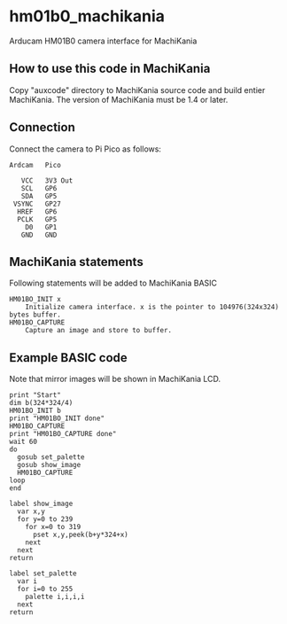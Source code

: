 # hm01b0_machikania
Arducam HM01B0 camera interface for MachiKania
## How to use this code in MachiKania
Copy "auxcode" directory to MachiKania source code and build entier MachiKania. The version of MachiKania must be 1.4 or later.
## Connection
Connect the camera to Pi Pico as follows:
```console
Ardcam   Pico

   VCC   3V3 Out
   SCL   GP6
   SDA   GP5
 VSYNC   GP27
  HREF   GP6
  PCLK   GP5
    D0   GP1
   GND   GND
```
## MachiKania statements
Following statements will be added to MachiKania BASIC
```console
HM01BO_INIT x
    Initialize camera interface. x is the pointer to 104976(324x324) bytes buffer.
HM01BO_CAPTURE
    Capture an image and store to buffer.
```

## Example BASIC code
Note that mirror images will be shown in MachiKania LCD.
```console
print "Start"
dim b(324*324/4)
HM01BO_INIT b
print "HM01BO_INIT done"
HM01BO_CAPTURE
print "HM01BO_CAPTURE done"
wait 60
do
  gosub set_palette
  gosub show_image
  HM01BO_CAPTURE
loop
end

label show_image
  var x,y
  for y=0 to 239
    for x=0 to 319
      pset x,y,peek(b+y*324+x)
    next
  next
return

label set_palette
  var i
  for i=0 to 255
    palette i,i,i,i
  next
return
```
